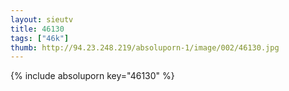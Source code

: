 ```yaml
--- 
layout: sieutv
title: 46130
tags: ["46k"]
thumb: http://94.23.248.219/absoluporn-1/image/002/46130.jpg
---
```

{% include absoluporn key="46130" %} 
